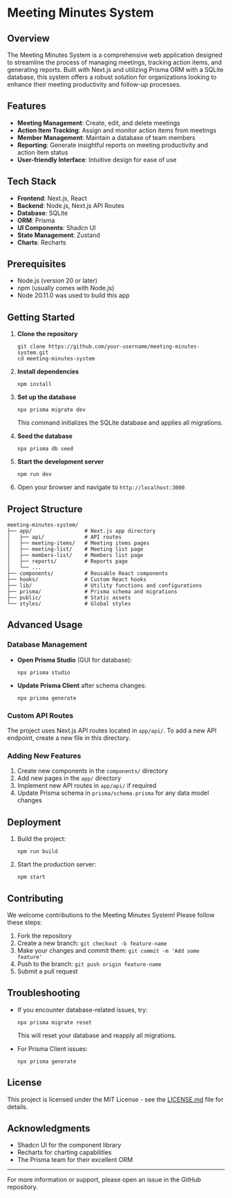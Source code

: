 # Meeting Minutes System

## Overview

The Meeting Minutes System is a comprehensive web application designed to streamline the process of managing meetings, tracking action items, and generating reports. Built with Next.js and utilizing Prisma ORM with a SQLite database, this system offers a robust solution for organizations looking to enhance their meeting productivity and follow-up processes.

## Features

- **Meeting Management**: Create, edit, and delete meetings
- **Action Item Tracking**: Assign and monitor action items from meetings
- **Member Management**: Maintain a database of team members
- **Reporting**: Generate insightful reports on meeting productivity and action item status
- **User-friendly Interface**: Intuitive design for ease of use

## Tech Stack

- **Frontend**: Next.js, React
- **Backend**: Node.js, Next.js API Routes
- **Database**: SQLite
- **ORM**: Prisma
- **UI Components**: Shadcn UI
- **State Management**: Zustand
- **Charts**: Recharts

## Prerequisites

- Node.js (version 20 or later) 
- npm (usually comes with Node.js)
- Node 20.11.0 was used to build this app

## Getting Started

1. **Clone the repository**
   ```
   git clone https://github.com/your-username/meeting-minutes-system.git
   cd meeting-minutes-system
   ```

2. **Install dependencies**
   ```
   npm install
   ```

3. **Set up the database**
   ```
   npx prisma migrate dev
   ```
   This command initializes the SQLite database and applies all migrations.

4. **Seed the database**
   ```
   npx prisma db seed
   ```

5. **Start the development server**
   ```
   npm run dev
   ```

6. Open your browser and navigate to `http://localhost:3000`

## Project Structure

```
meeting-minutes-system/
├── app/                 # Next.js app directory
│   ├── api/             # API routes
│   ├── meeting-items/   # Meeting items pages
│   ├── meeting-list/    # Meeting list page
│   ├── members-list/    # Members list page
│   ├── reports/         # Reports page
│   └── ...
├── components/          # Reusable React components
├── hooks/               # Custom React hooks
├── lib/                 # Utility functions and configurations
├── prisma/              # Prisma schema and migrations
├── public/              # Static assets
└── styles/              # Global styles
```

## Advanced Usage

### Database Management

- **Open Prisma Studio** (GUI for database):
  ```
  npx prisma studio
  ```

- **Update Prisma Client** after schema changes:
  ```
  npx prisma generate
  ```

### Custom API Routes

The project uses Next.js API routes located in `app/api/`. To add a new API endpoint, create a new file in this directory.

### Adding New Features

1. Create new components in the `components/` directory
2. Add new pages in the `app/` directory
3. Implement new API routes in `app/api/` if required
4. Update Prisma schema in `prisma/schema.prisma` for any data model changes

## Deployment

1. Build the project:
   ```
   npm run build
   ```

2. Start the production server:
   ```
   npm start
   ```

## Contributing

We welcome contributions to the Meeting Minutes System! Please follow these steps:

1. Fork the repository
2. Create a new branch: `git checkout -b feature-name`
3. Make your changes and commit them: `git commit -m 'Add some feature'`
4. Push to the branch: `git push origin feature-name`
5. Submit a pull request

## Troubleshooting

- If you encounter database-related issues, try:
  ```
  npx prisma migrate reset
  ```
  This will reset your database and reapply all migrations.

- For Prisma Client issues:
  ```
  npx prisma generate
  ```

## License

This project is licensed under the MIT License - see the [LICENSE.md](LICENSE.md) file for details.

## Acknowledgments

- Shadcn UI for the component library
- Recharts for charting capabilities
- The Prisma team for their excellent ORM

---

For more information or support, please open an issue in the GitHub repository.
